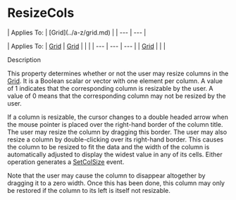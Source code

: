 




<h1 class="heading"><span class="name">ResizeCols</span></h1>
| Applies To: | [Grid](../a-z/grid.md) |
| --- | ---  |

| Applies To: | [Grid](../a-z/grid.md) | [Grid](../a-z/grid.md) |  |  |
| --- | --- | ---  |
| [Grid](../a-z/grid.md) |  |  |


Description


This property determines whether or not the user may resize columns in the [Grid](../a-z/grid.md). It is a Boolean scalar or vector with one element per column. A value of 1 indicates that the corresponding column is resizable by the user. A value of  0 means that the corresponding column may not be resized by the user.


If a column is resizable, the cursor changes to a double headed arrow when the mouse pointer is placed over the right-hand border of the column title. The user may resize the column by dragging this border. The user may also resize a column by double-clicking over its right-hand border. This causes the column to be resized to fit the data and the width of the column is automatically adjusted to display the widest value in any of its cells. Either operation generates a [SetColSize](../a-z/setcolsize.md) event.


Note that the user may cause the column to disappear altogether by dragging it to a zero width. Once this has been done, this column may only be restored if the column to its left is itself not resizable.



